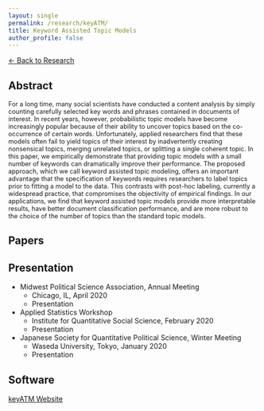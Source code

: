 ```yaml
---
layout: single
permalink: /research/keyATM/
title: Keyword Assisted Topic Models
author_profile: false
---
```

[← Back to Research](/research/)

## Abstract
<span style="font-size: 0.9em">
For a long time, many social scientists have conducted a content analysis by simply counting carefully selected key words and phrases contained in documents of interest. In recent years, however, probabilistic topic models have become increasingly popular because of their ability to uncover topics based on the co-occurrence of certain words. Unfortunately, applied researchers find that these models often fail to yield topics of their interest by inadvertently creating nonsensical topics, merging unrelated topics, or splitting a single coherent topic. In this paper, we empirically demonstrate that providing topic models with a small number of keywords can dramatically improve their performance. The proposed approach, which we call keyword assisted topic modeling, offers an important advantage that the specification of keywords requires researchers to label topics prior to fitting a model to the data. This contrasts with post-hoc labeling, currently a widespread practice, that compromises the objectivity of empirical findings. In our applications, we find that keyword assisted topic models provide more interpretable results, have better document classification performance, and are more robust to the choice of the number of topics than the standard topic models.
</span>

## Papers

## Presentation
* Midwest Political Science Association, Annual Meeting
  * Chicago, IL, April 2020
  * Presentation
* Applied Statistics Workshop
	* Institute for Quantitative Social Science, February 2020
	* Presentation
* Japanese Society for Quantitative Political Science, Winter Meeting
	* Waseda University, Tokyo, January 2020 
	* Presentation

## Software
[keyATM Website](https://keyatm.github.io/keyATM/)
